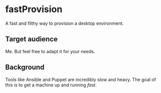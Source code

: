 # fastProvision

A fast and filthy way to provision a desktop environment.

## Target audience

Me. But feel free to adapt it for your needs.

## Background

Tools like Ansible and Puppet are incredibly slow and heavy. The goal of this is to get a machine up and running *fast*.
